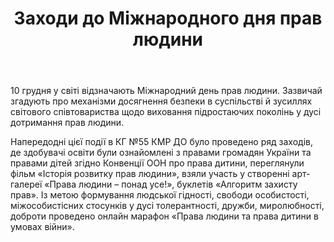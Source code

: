 ﻿---
title: Заходи до Міжнародного дня прав людини
---

10 грудня у світі відзначають Міжнародний день прав людини. Зазвичай згадують про механізми досягнення безпеки в суспільстві й зусиллях світового співтовариства щодо виховання підростаючих поколінь у дусі дотримання прав людини.

Напередодні цієї події в КГ №55 КМР ДО було проведено ряд заходів, де здобувачі освіти були ознайомлені з правами громадян України та правами дітей згідно Конвенції ООН про права дитини, переглянули фільм «Історія розвитку прав людини», взяли участь у створенні арт-галереї «Права людини – понад усе!», буклетів «Алгоритм захисту прав». Із метою формування людської гідності, свободи особистості, міжособистісних стосунків у дусі толерантності, дружби, миролюбності, доброти проведено онлайн марафон «Права людини та права дитини в умовах війни».

<slideshow />
